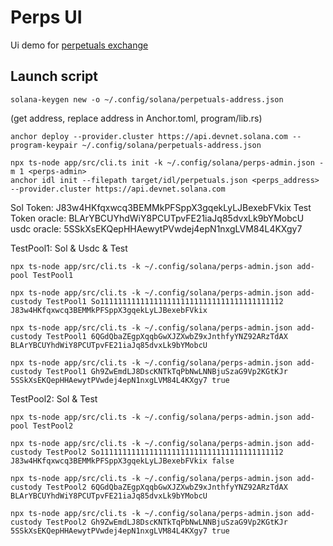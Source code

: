 # Perps UI

Ui demo for [perpetuals exchange](https://www.github.com/askibin/perpetuals)

## Launch script

`solana-keygen new -o ~/.config/solana/perpetuals-address.json`

(get address, replace address in Anchor.toml, program/lib.rs)

`anchor deploy --provider.cluster https://api.devnet.solana.com --program-keypair ~/.config/solana/perpetuals-address.json`

```
npx ts-node app/src/cli.ts init -k ~/.config/solana/perps-admin.json -m 1 <perps-admin>
anchor idl init --filepath target/idl/perpetuals.json <perps_address> --provider.cluster https://api.devnet.solana.com
```

Sol Token: J83w4HKfqxwcq3BEMMkPFSppX3gqekLyLJBexebFVkix
Test Token oracle: BLArYBCUYhdWiY8PCUTpvFE21iaJq85dvxLk9bYMobcU
usdc oracle: 5SSkXsEKQepHHAewytPVwdej4epN1nxgLVM84L4KXgy7

TestPool1: Sol & Usdc & Test

```
npx ts-node app/src/cli.ts -k ~/.config/solana/perps-admin.json add-pool TestPool1

npx ts-node app/src/cli.ts -k ~/.config/solana/perps-admin.json add-custody TestPool1 So11111111111111111111111111111111111111112 J83w4HKfqxwcq3BEMMkPFSppX3gqekLyLJBexebFVkix

npx ts-node app/src/cli.ts -k ~/.config/solana/perps-admin.json add-custody TestPool1 6QGdQbaZEgpXqqbGwXJZXwbZ9xJnthfyYNZ92ARzTdAX BLArYBCUYhdWiY8PCUTpvFE21iaJq85dvxLk9bYMobcU

npx ts-node app/src/cli.ts -k ~/.config/solana/perps-admin.json add-custody TestPool1 Gh9ZwEmdLJ8DscKNTkTqPbNwLNNBjuSzaG9Vp2KGtKJr 5SSkXsEKQepHHAewytPVwdej4epN1nxgLVM84L4KXgy7 true
```

TestPool2: Sol & Test

```
npx ts-node app/src/cli.ts -k ~/.config/solana/perps-admin.json add-pool TestPool2

npx ts-node app/src/cli.ts -k ~/.config/solana/perps-admin.json add-custody TestPool2 So11111111111111111111111111111111111111112 J83w4HKfqxwcq3BEMMkPFSppX3gqekLyLJBexebFVkix false

npx ts-node app/src/cli.ts -k ~/.config/solana/perps-admin.json add-custody TestPool2 6QGdQbaZEgpXqqbGwXJZXwbZ9xJnthfyYNZ92ARzTdAX BLArYBCUYhdWiY8PCUTpvFE21iaJq85dvxLk9bYMobcU

npx ts-node app/src/cli.ts -k ~/.config/solana/perps-admin.json add-custody TestPool2 Gh9ZwEmdLJ8DscKNTkTqPbNwLNNBjuSzaG9Vp2KGtKJr 5SSkXsEKQepHHAewytPVwdej4epN1nxgLVM84L4KXgy7 true
```
